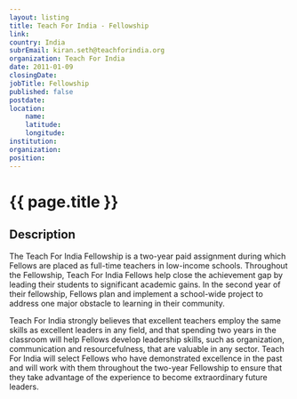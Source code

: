 ```yaml
---
layout: listing
title: Teach For India - Fellowship
link:
country: India
subrEmail: kiran.seth@teachforindia.org
organization: Teach For India 
date: 2011-01-09
closingDate: 
jobTitle: Fellowship
published: false
postdate:
location:
	name: 
	latitude: 
	longitude: 
institution: 
organization: 
position: 
--- 
```



# {{ page.title }}

## Description

The Teach For India Fellowship is a two-year paid assignment during which Fellows are placed as full-time teachers in low-income schools. Throughout the Fellowship, Teach For India Fellows help close the achievement gap by leading their students to significant academic gains. In the second year of their fellowship, Fellows plan and implement a school-wide project to address one major obstacle to learning in their community.

Teach For India strongly believes that excellent teachers employ the same skills as excellent leaders in any field, and that spending two years in the classroom will help Fellows develop leadership skills, such as organization, communication and resourcefulness, that are valuable in any sector. Teach For India will select Fellows who have demonstrated excellence in the past and will work with them throughout the two-year Fellowship to ensure that they take advantage of the experience to become extraordinary future leaders. 

